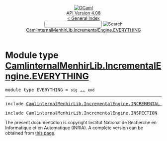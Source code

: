 <!-- ((! set title API !)) ((! set documentation !)) ((! set api !)) ((! set nobreadcrumb !)) -->
<div class="api"><header><nav class="toc brand"><a class="brand" href="https://ocaml.org/"><img src="colour-logo-gray.svg" class="svg" alt="OCaml"></a></nav><nav class="toc"><div class="toc_version"><a href="/docs" id="version-select">API Version 4.08</a></div><a href="index.html">&lt; General Index</a><div class="api_search"><input type="text" name="apisearch" id="api_search" oninput="mySearch(false);" onkeypress="this.oninput();" onclick="this.oninput();" onpaste="this.oninput();">
<img src="search_icon.svg" alt="Search" class="svg" onclick="mySearch(false)"></div>
<div id="search_results"></div><div class="toc_title"><a href="#top">CamlinternalMenhirLib.IncrementalEngine.EVERYTHING</a></div><ul></ul></nav></header>

<h1>Module type <a href="type_CamlinternalMenhirLib.IncrementalEngine.EVERYTHING.html">CamlinternalMenhirLib.IncrementalEngine.EVERYTHING</a></h1>

<pre><span id="MODULETYPEEVERYTHING"><span class="keyword">module type</span> EVERYTHING</span> = <code class="code"><span class="keyword">sig</span></code> <a href="CamlinternalMenhirLib.IncrementalEngine.EVERYTHING.html">..</a> <code class="code"><span class="keyword">end</span></code></pre><hr width="100%">

<pre><span class="keyword">include</span> <a href="CamlinternalMenhirLib.IncrementalEngine.INCREMENTAL_ENGINE.html">CamlinternalMenhirLib.IncrementalEngine.INCREMENTAL_ENGINE</a></pre>

<pre><span class="keyword">include</span> <a href="CamlinternalMenhirLib.IncrementalEngine.INSPECTION.html">CamlinternalMenhirLib.IncrementalEngine.INSPECTION</a></pre>

<div class="copyright">The present documentation is copyright Institut National de Recherche en Informatique et en Automatique (INRIA). A complete version can be obtained from <a href="http://caml.inria.fr/pub/docs/manual-ocaml/">this page</a>.</div></div>